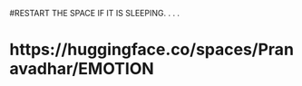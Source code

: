 #RESTART THE SPACE IF IT IS SLEEPING.
.
.
.
<h1>https://huggingface.co/spaces/Pranavadhar/EMOTION</h1>
